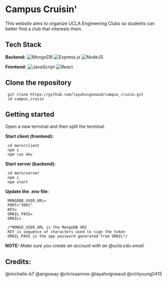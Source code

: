 # Campus Cruisin' 
This website aims to organize UCLA Engineering Clubs so students can better find a club that interests them.

## Tech Stack
**Backend:** ![MongoDB](https://img.shields.io/badge/MongoDB-%234ea94b.svg?style=for-the-badge&logo=mongodb&logoColor=white) ![Express.js](https://img.shields.io/badge/express.js-%23404d59.svg?style=for-the-badge&logo=express&logoColor=%2361DAFB) ![NodeJS](https://img.shields.io/badge/node.js-6DA55F?style=for-the-badge&logo=node.js&logoColor=white)

**Frontend:** ![JavaScript](https://img.shields.io/badge/javascript-%23323330.svg?style=for-the-badge&logo=javascript&logoColor=%23F7DF1E)
![React](https://img.shields.io/badge/react-%2320232a.svg?style=for-the-badge&logo=react&logoColor=%2361DAFB)


## Clone the repository

     git clone https://github.com/layahvigneaud/campus_cruzin.git
     cd campus_cruzin

## Getting started

Open a new terminal and then split the terminal.

**Start client (frontend):**

     cd mern/client
     npm i
     npm run dev
     
**Start server (backend):**

     cd mern/server
     npm i
     npm start

**Update the .env file:**

     MONGODB_USER_URL=
     PORT="3001"
     KEY=
     GMAIL_PASS=
     GMAIL=
     
     /*MONGO_USER_URL is the MongoDB URI
     KEY is sequence of characters used to sign the token
     GMAIL_PASS is the app password generated from GMAIL*/

**NOTE:** _Make sure you create an account with an @ucla.edu email._

## Credits:
@michelle-b7
@angoway
@chrissanrow
@layahvigneaud
@rchlyoung0415
